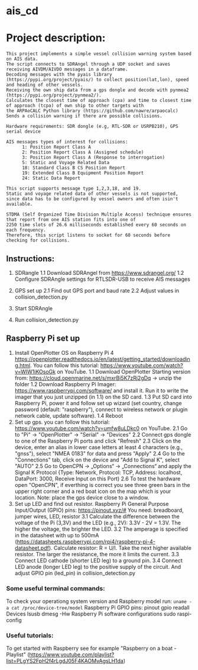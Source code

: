 # ais_cd

# Project description:
    This project implements a simple vessel collision warning system based on AIS data. 
    The script connects to SDRAngel through a UDP socket and saves receiving AIVDM/AIVDO messages in a dataframe. 
    Decoding messages with the pyais library (https://pypi.org/project/pyais/) to collect position(lat,lon), speed and heading of other vessels.
    Receiving the own ship data from a gps dongle and decode with pynmea2 (https://pypi.org/project/pynmea2/).
    Calculates the closest time of approach (cpa) and time to closest time of approach (tcpa) of own ship to other targets with 
    the ARPAoCALC Python library (https://github.com/nawre/arpaocalc) 
    Sends a collision warning if there are possible collisions. 

    Hardware requirements: SDR dongle (e.g, RTL-SDR or USRPB210), GPS serial device 

    AIS messages types of interest for collisions:
          1: Position Report Class A
          2: Position Report Class A (Assigned schedule)
          3: Position Report Class A (Response to interrogation)
          5: Static and Voyage Related Data 
          18: Standard Class B CS Position Report
          19: Extended Class B Equipment Position Report
          24: Static Data Report 
          
    This script supports message type 1,2,3,18, and 19.
    Static and voyage related data of other vessels is not supported, since data has to be configured by vessel owners and often isin't available. 

    STDMA (Self Organized Time Division Multiple Access) technique ensures that report from one AIS station fits into one of 
    2250 time slots of 26.6 milliseconds established every 60 seconds on each frequency. 
    Therefore, this script listens to socket for 60 seconds before checking for collisions. 

## Instructions: 
1. SDRangle
    1.1 Download SDRAngel from https://www.sdrangel.org/ 
    1.2 Configure SDRAngle settings for RTLSDR-USB to receive AIS messages

2. GPS set up
    2.1 Find out GPS port and baud rate 
    2.2 Adjust values in collision_detection.py
    
3. Start SDRAngle 

4. Run collision_detection.py


## Raspberry Pi set up
1. Install OpenPlotter OS on Raspberry Pi 4 https://openplotter.readthedocs.io/en/latest/getting_started/downloading.html. You can follow this tutorial: https://www.youtube.com/watch?v=WIW1iKOsoGk on YouTube. 
1.1 Download OpenPlotter Starting version from: https://cloud.openmarine.net/s/mxrBi5K7zRj2gDq -> unzip the folder
1.2 Download Raspberry Pi Imager: https://www.raspberrypi.com/software/ and install it. Run it to write the imager that you just unzipped (in 1.1) on the SD card.
1.3 Put SD card into Raspberry Pi, power it and follow set up wizard (set country, change password (default: "raspberry"), connect to wireless network or plugin network cable, update software).
1.4 Reboot
2. Set up gps. you can follow this tutorial: https://www.youtube.com/watch?v=umfw8uLDkc0 on YouTube.
2.1 Go to "Pi" -> "OpenPlotter" -> "Serial" -> "Devices"
2.2 Connect gps dongle to one of the Raspberry Pi ports and click "Refresh"
2.3 Click on the device, enter an alias in lower case letters at least 4 characters (e.g., "gnss"), select "NMEA 0183" for data and press "Apply"
2.4 Go to the "Connections" tab, click on the device and "Add to Signal K", select "AUTO"
2.5 Go to OpenCPN -> „Options“ -> „Connections“ and apply the Signal K Protocol {Type: Network, Protocol: TCP, Address: localhost, DataPort: 3000, Receive Input on this Port)
2.6 To test the hardware open "OpenCPN", if everthing is correct you see three green bars in the upper right corner and a red boat icon on the map which is your location. Note: place the gps device close to a window. 
3. Set up LED and find out resistor. Raspberry Pi General Purpose Input/Output (GPIO) pins: https://pinout.xyz/# You need: breadboard, jumper wires, LED, resistor 
3.1 Calculate the difference between the voltage of the Pi (3,3V) and the LED (e.g., 2V): 3.3V - 2V = 1.3V. The higher the voltage, the brighter the LED. 
3.2 The amperage is specified in the datasheet with up to 500mA (https://datasheets.raspberrypi.com/rpi4/raspberry-pi-4-datasheet.pdf). Calculate resistor: R = U/I. Take the next higher available resistor. The larger the resistance, the more it limits the current.
3.3 Connect LED cathode (shorter LED leg) to a ground pin. 
3.4 Connect LED anode (longer LED leg) to the positive supply of the circuit. And adjust GPIO pin (led_pin) in collision_detection.py

### Some useful terminal commands:
To check your operationg system version and Raspberry model run: 
    ```
    uname -a
    cat /proc/device-tree/model
    ```
Raspberry Pi GPIO pins: 
    pinout
    gpio readall
Devices 
    lsusb
    dmesg -Hw
Raspberry Pi software configurations
    sudo raspi-config

### Useful tutorials:
To get started with Raspberry see for example "Raspberry on a boat - Playlist" (https://www.youtube.com/playlist?list=PLgYS2FpH2f4rLgdJ05F4KAOMvAgsLH1da)
